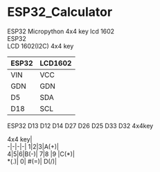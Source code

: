 # ESP32_Calculator
ESP32 Micropython 4x4 key lcd 1602  
ESP32  
LCD 1602(I2C)
4x4 key

|ESP32|LCD1602|
|-|-|  
|VIN|VCC|
|GDN|GDN|
|D5|SDA|
|D18|SCL|  


ESP32 D13 D12 D14 D27 D26 D25 D33 D32  4x4key

4x4 key|  
-|-|-|-|
1|2|3|A(+)|  
4|5|6|B(-)|
7|8 |9 |C(*)|  
*(.)| 0| #(=)| D(/)|
